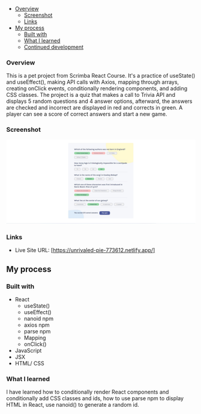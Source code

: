 - [Overview](#overview)
  - [Screenshot](#screenshot)
  - [Links](#links)
- [My process](#my-process)
  - [Built with](#built-with)
  - [What I learned](#what-i-learned)
  - [Continued development](#continued-development)

### Overview
This is a pet project from Scrimba React Course. It's a practice of useState() and useEffect(), making API calls with Axios, mapping through arrays, creating onClick events, conditionally rendering components, and adding CSS classes. The project is a quiz that makes a call to Trivia API and displays 5 random questions and 4 answer options, afterward, the answers are checked and incorrect are displayed in red and corrects in green. A player can see a score of correct answers and start a new game.

### Screenshot

![Screenshot](screenshot.jpg)

### Links

- Live Site URL: [https://unrivaled-pie-773612.netlify.app/]

## My process

### Built with
- React
  - useState()
  - useEffect()
  - nanoid npm
  - axios npm
  - parse npm 
  - Mapping
  - onClick()
- JavaScript
- JSX
- HTML/ CSS

### What I learned

I have learned how to conditionally render React components and conditionally add CSS classes and ids, how to use parse npm to display HTML in React, use nanoid() to generate a random id.
